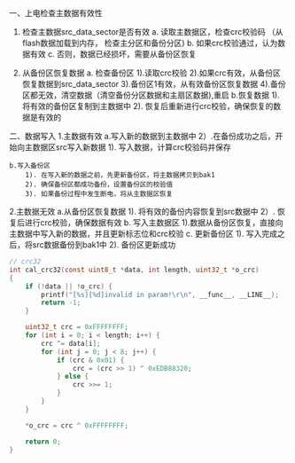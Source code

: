
一、上电检查主数据有效性
1. 检查主数据src_data_sector是否有效
	 a. 读取主数据区，检查crc校验码  （从flash数据加载到内存， 检查主分区和备份分区)
	 b. 如果crc校验通过，认为数据有效
	 c. 否则，数据已经损坏，需要从备份区恢复

2. 从备份区恢复数据
	a. 检查备份区
		1).读取crc校验
		2).如果crc有效，从备份区恢复数据到src_data_sector
		3).备份区1有效，从有效备份区恢复数据
		4).备份区都无效，清空数据（清空备份分区数据和主扇区数据),重启
	b.恢复数据
		1). 将有效的备份区复制到主数据中
		2). 恢复后重新进行crc校验，确保恢复的数据是有效的

二、数据写入
1.主数据有效
	a.写入新的数据到主数据中
		2）.在备份成功之后，开始向主数据区src写入新数据
		1). 写入数据，计算crc校验码并保存

	b.写入备份区
		1). 在写入新的数据之前，先更新备份区，将主数据拷贝到bak1
		2). 确保备份区都成功备份，设置备份区的校验值
		3). 如果备份过程中发生断电，将从主数据区恢复
2.主数据无效
	a.从备份区恢复数据
		1). 将有效的备份内容恢复到src数据中
		2）. 恢复后进行crc校验，确保数据有效
	b. 写入主数据区
		1).数据从备份区恢复，直接向主数据中写入新的数据，并且更新标志位和crc校验
	c. 更新备份区
		1). 写入完成之后，将src数据备份到bak1中
		2). 备份区更新成功

```C
// crc32
int cal_crc32(const uint8_t *data, int length, uint32_t *o_crc)
{
    if (!data || !o_crc) {
        printf("[%s][%d]invalid in param!\r\n", __func__, __LINE__);
        return -1;
    }

    uint32_t crc = 0xFFFFFFFF;
    for (int i = 0; i < length; i++) {
        crc ^= data[i];
        for (int j = 0; j < 8; j++) {
            if (crc & 0x01) {
                crc = (crc >> 1) ^ 0xEDB88320;
            } else {
                crc >>= 1;
            }
        }
    }

    *o_crc = crc ^ 0xFFFFFFFF;

    return 0;
}
```

